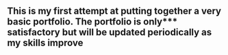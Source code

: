 ## This is my first attempt at putting together a very basic portfolio. The portfolio is only*** satisfactory but will be updated periodically as my skills improve
